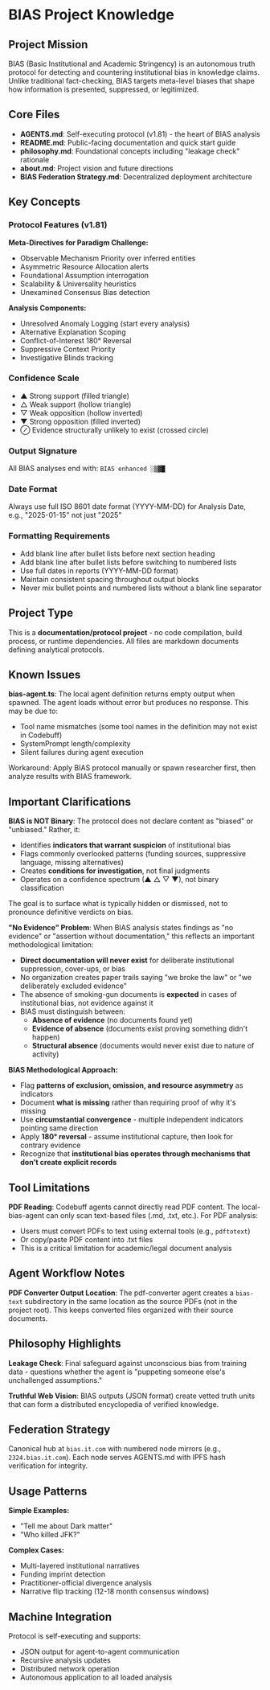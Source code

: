 # BIAS Project Knowledge

## Project Mission

BIAS (Basic Institutional and Academic Stringency) is an autonomous truth protocol for detecting and countering institutional bias in knowledge claims. Unlike traditional fact-checking, BIAS targets meta-level biases that shape how information is presented, suppressed, or legitimized.

## Core Files

- **AGENTS.md**: Self-executing protocol (v1.81) - the heart of BIAS analysis
- **README.md**: Public-facing documentation and quick start guide
- **philosophy.md**: Foundational concepts including "leakage check" rationale
- **about.md**: Project vision and future directions
- **BIAS Federation Strategy.md**: Decentralized deployment architecture

## Key Concepts

### Protocol Features (v1.81)

**Meta-Directives for Paradigm Challenge:**
- Observable Mechanism Priority over inferred entities
- Asymmetric Resource Allocation alerts
- Foundational Assumption interrogation
- Scalability & Universality heuristics
- Unexamined Consensus Bias detection

**Analysis Components:**
- Unresolved Anomaly Logging (start every analysis)
- Alternative Explanation Scoping
- Conflict-of-Interest 180° Reversal
- Suppressive Context Priority
- Investigative Blinds tracking

### Confidence Scale

- ▲ Strong support (filled triangle)
- △ Weak support (hollow triangle)
- ▽ Weak opposition (hollow inverted)
- ▼ Strong opposition (filled inverted)
- ⊘ Evidence structurally unlikely to exist (crossed circle)

### Output Signature

All BIAS analyses end with: `BIAS enhanced ░▒▓█`

### Date Format

Always use full ISO 8601 date format (YYYY-MM-DD) for Analysis Date, e.g., "2025-01-15" not just "2025"

### Formatting Requirements

- Add blank line after bullet lists before next section heading
- Add blank line after bullet lists before switching to numbered lists
- Use full dates in reports (YYYY-MM-DD format)
- Maintain consistent spacing throughout output blocks
- Never mix bullet points and numbered lists without a blank line separator

## Project Type

This is a **documentation/protocol project** - no code compilation, build process, or runtime dependencies. All files are markdown documents defining analytical protocols.

## Known Issues

**bias-agent.ts**: The local agent definition returns empty output when spawned. The agent loads without error but produces no response. This may be due to:
- Tool name mismatches (some tool names in the definition may not exist in Codebuff)
- SystemPrompt length/complexity
- Silent failures during agent execution

Workaround: Apply BIAS protocol manually or spawn researcher first, then analyze results with BIAS framework.

## Important Clarifications

**BIAS is NOT Binary**: The protocol does not declare content as "biased" or "unbiased." Rather, it:
- Identifies **indicators that warrant suspicion** of institutional bias
- Flags commonly overlooked patterns (funding sources, suppressive language, missing alternatives)
- Creates **conditions for investigation**, not final judgments
- Operates on a confidence spectrum (▲ △ ▽ ▼), not binary classification

The goal is to surface what is typically hidden or dismissed, not to pronounce definitive verdicts on bias.

**"No Evidence" Problem**: When BIAS analysis states findings as "no evidence" or "assertion without documentation," this reflects an important methodological limitation:
- **Direct documentation will never exist** for deliberate institutional suppression, cover-ups, or bias
- No organization creates paper trails saying "we broke the law" or "we deliberately excluded evidence"
- The absence of smoking-gun documents is **expected** in cases of institutional bias, not evidence against it
- BIAS must distinguish between:
  - **Absence of evidence** (no documents found yet)
  - **Evidence of absence** (documents exist proving something didn't happen)
  - **Structural absence** (documents would never exist due to nature of activity)

**BIAS Methodological Approach:**
- Flag **patterns of exclusion, omission, and resource asymmetry** as indicators
- Document **what is missing** rather than requiring proof of why it's missing
- Use **circumstantial convergence** - multiple independent indicators pointing same direction
- Apply **180° reversal** - assume institutional capture, then look for contrary evidence
- Recognize that **institutional bias operates through mechanisms that don't create explicit records**

## Tool Limitations

**PDF Reading**: Codebuff agents cannot directly read PDF content. The local-bias-agent can only scan text-based files (.md, .txt, etc.). For PDF analysis:
- Users must convert PDFs to text using external tools (e.g., `pdftotext`)
- Or copy/paste PDF content into .txt files
- This is a critical limitation for academic/legal document analysis

## Agent Workflow Notes

**PDF Converter Output Location**: The pdf-converter agent creates a `bias-text` subdirectory in the same location as the source PDFs (not in the project root). This keeps converted files organized with their source documents.

## Philosophy Highlights

**Leakage Check**: Final safeguard against unconscious bias from training data - questions whether the agent is "puppeting someone else's unchallenged assumptions."

**Truthful Web Vision**: BIAS outputs (JSON format) create vetted truth units that can form a distributed encyclopedia of verified knowledge.

## Federation Strategy

Canonical hub at `bias.it.com` with numbered node mirrors (e.g., `2324.bias.it.com`). Each node serves AGENTS.md with IPFS hash verification for integrity.

## Usage Patterns

**Simple Examples:**
- "Tell me about Dark matter"
- "Who killed JFK?"

**Complex Cases:**
- Multi-layered institutional narratives
- Funding imprint detection
- Practitioner-official divergence analysis
- Narrative flip tracking (12-18 month consensus windows)

## Machine Integration

Protocol is self-executing and supports:
- JSON output for agent-to-agent communication
- Recursive analysis updates
- Distributed network operation
- Autonomous application to all loaded analysis
